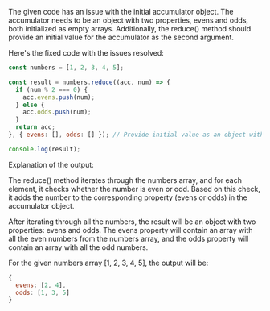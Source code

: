 The given code has an issue with the initial accumulator object. The accumulator needs to be an object with two properties, evens and odds, both initialized as empty arrays. Additionally, the reduce() method should provide an initial value for the accumulator as the second argument.

Here's the fixed code with the issues resolved:
```js
const numbers = [1, 2, 3, 4, 5];

const result = numbers.reduce((acc, num) => {
  if (num % 2 === 0) {
    acc.evens.push(num);
  } else {
    acc.odds.push(num);
  }
  return acc;
}, { evens: [], odds: [] }); // Provide initial value as an object with 'evens' and 'odds' properties

console.log(result);
```

Explanation of the output:

The reduce() method iterates through the numbers array, and for each element, it checks whether the number is even or odd. Based on this check, it adds the number to the corresponding property (evens or odds) in the accumulator object.

After iterating through all the numbers, the result will be an object with two properties: evens and odds. The evens property will contain an array with all the even numbers from the numbers array, and the odds property will contain an array with all the odd numbers.

For the given numbers array [1, 2, 3, 4, 5], the output will be:
```js
{
  evens: [2, 4],
  odds: [1, 3, 5]
}
```
